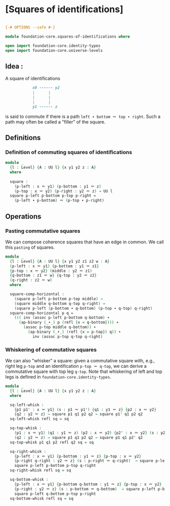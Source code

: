 # [Squares of identifications]

```agda

{-# OPTIONS --safe #-}

module foundation-core.squares-of-identifications where

open import foundation-core.identity-types
open import foundation-core.universe-levels
```

## Idea :

A square of identifications

```md
            x0 ------ y2
            |      |
            |      | 
            |      |
            y1 ------ z
```

is said to commute if there is a path `left ∙ bottom ＝ top ∙ right`. Such a path may often be called a "filler" of the square.

## Definitions

### Definition of commuting squares of identifications

```agda
module _
  {l : Level} {A : UU l} {x y1 y2 z : A}
  where
  
  square :
    (p-left : x ＝ y1) (p-bottom : y1 ＝ z)
    (p-top : x ＝ y2) (p-right : y2 ＝ z) → UU l
  square p-left p-bottom p-top p-right =
    (p-left ∙ p-bottom) ＝ (p-top ∙ p-right)
```

## Operations

### Pasting commutative squares

We can compose coherence squares that have an edge in common. We call this `pasting` of squares.

```agda
module _
  {l : Level} {A : UU l} {x y1 y2 z1 z2 w : A}
  (p-left : x ＝ y1) {p-bottom : y1 ＝ z1}
  {p-top : x ＝ y2} (middle : y2 ＝ z1)
  {q-bottom : z1 ＝ w} {q-top : y2 ＝ z2}
  (q-right : z2 ＝ w)
  where

  square-comp-horizontal :
    (square p-left p-bottom p-top middle) →
    (square middle q-bottom q-top q-right) →
    (square p-left (p-bottom ∙ q-bottom) (p-top ∙ q-top) q-right)
  square-comp-horizontal p q =
    ((( inv (assoc p-left p-bottom q-bottom) ∙
      (ap-binary (_∙_) p (refl {x = q-bottom}))) ∙
        (assoc p-top middle q-bottom)) ∙
          (ap-binary (_∙_) (refl {x = p-top}) q)) ∙
            inv (assoc p-top q-top q-right)
```

### Whiskering of commutative squares

We can also "whisker" a square: given a commutative square with, e.g., right leg `p-top` and an identification `p-top ＝ q-top`, we can derive a commutative square with top leg `q-top`. Note that whiskering of left and top legs is defined in `foundation-core.identity-types`.

```agda
module _
  {l : Level} {A : UU l} {x y1 y2 z : A}
  where

  sq-left-whisk :
    {p1 p1' : x ＝ y1} (s : p1 ＝ p1') {q1 : y1 ＝ z} {p2 : x ＝ y2}
    {q2 : y2 ＝ z} → square p1 q1 p2 q2 → square p1' q1 p2 q2
  sq-left-whisk refl sq = sq

  sq-top-whisk :
    (p1 : x ＝ y1) (q1 : y1 ＝ z) (p2 : x ＝ y2) {p2' : x ＝ y2} (s : p2 ＝ p2')
    (q2 : y2 ＝ z) → square p1 q1 p2 q2 → square p1 q1 p2' q2
  sq-top-whisk p1 q1 p2 refl q2 sq = sq

  sq-right-whisk :
    {p-left : x ＝ y1} {p-bottom : y1 ＝ z} {p-top : x ＝ y2}
    {p-right q-right : y2 ＝ z} (s : p-right ＝ q-right)  → square p-left p-bottom p-top p-right →
    square p-left p-bottom p-top q-right
  sq-right-whisk refl sq = sq

  sq-bottom-whisk :
    {p-left : x ＝ y1} {p-bottom q-bottom : y1 ＝ z} {p-top : x ＝ y2}
    {p-right : y2 ＝ z} (s : p-bottom ＝ q-bottom)  → square p-left p-bottom p-top p-right →
    square p-left q-bottom p-top p-right
  sq-bottom-whisk refl sq = sq
```

